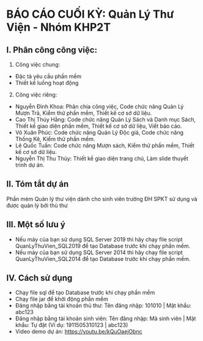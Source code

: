 # BÁO CÁO CUỐI KỲ: Quản Lý Thư Viện - Nhóm KHP2T

## I. Phân công công việc:
1. Công việc chung:
* Đặc tả yêu cầu phần mềm
* Thiết kế luồng hoạt động
2. Công việc riêng:
* Nguyễn Đình Khoa: Phân chia công việc, Code chức năng Quản Lý Mượn Trả, Kiểm thử phần mềm, Thiết kế cơ sở dữ liệu.
* Cao Thị Thúy Hằng: Code chức năng Quản Lý Sách và Danh mục Sách, Thiết kế giao diện phần mềm, Thiết kế cơ sở dữ liệu, Viết báo cáo.
* Võ Xuân Phúc: Code chức năng Quản Lý Độc giả, Code chức năng Thống Kê, Kiểm thử phần mềm.
* Lê Quốc Tuấn: Code chức năng Mượn sách, Kiểm thử phần mềm, Thiết kế cơ sở dữ liệu.
* Nguyễn Thị Thu Thủy: Thiết kế giao diện trang chủ, Làm slide thuyết trình dự án.

## II. Tóm tắt dự án
Phần mèm Quản lý thư viện dành cho sinh viên trường ĐH SPKT sử dụng và được quản lý bới thủ thư

## III. Một số lưu ý
* Nếu máy của bạn sử dụng SQL Server 2019 thì hãy chạy file script QuanLyThuVien_SQL2019 để tạo Database trước khi chạy phần mềm.
* Nếu máy của bạn sử dụng SQL Server 2014 thì hãy chạy file script QuanLyThuVien_SQL2014 để tạo Database trước khi chạy phần mềm.
           
## IV. Cách sử dụng
* Chạy file sql để tạo Database trước khi chạy phần mềm
* Chạy file jar để khởi động phần mềm
* Đăng nhập bằng tài khoản thủ thư: Tên đăng nhập: 101010 | Mật khẩu: abc123
* Đăng nhập bằng tài khoản sinh viên: Tên đăng nhập: Mã sinh viên | Mật khẩu: Tự đặt (Ví dụ: 1911505310123 | abc123)
* Video demo dự án: https://youtu.be/kQuOaejObnc
